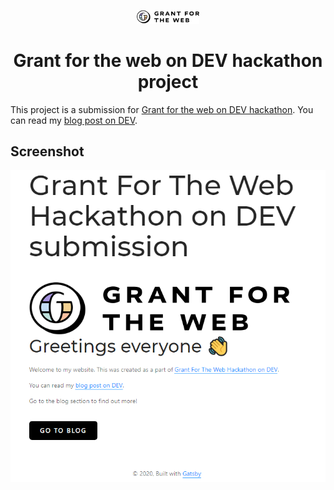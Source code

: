 <p align="center">
    <a href="https://www.grantfortheweb.org/">
        <img alt="Gatsby" src="./static/gftw-logo.png" width="100" />
    </a>
</p>
<h1 align="center">
  Grant for the web on DEV hackathon project
</h1>

This project is a submission for [Grant for the web on DEV hackathon](https://dev.to/devteam/announcing-the-grant-for-the-web-hackathon-on-dev-3kd1).
You can read my [blog post on DEV](https://dev.to/petr7555/placeholder-title-jb0).

## Screenshot
<img alt="screenshot" src="./screenshot.PNG">
